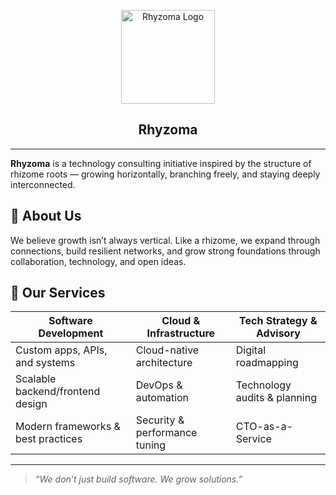 <p align="center">
  <img src="https://ucarecdn.com/d0e4e611-da07-4644-9ea1-d72ee03efa7f/image.png" alt="Rhyzoma Logo" width="150"/>
</p>

<h2 align="center">Rhyzoma</h2>

---

**Rhyzoma** is a technology consulting initiative inspired by the structure of rhizome roots — growing horizontally, branching freely, and staying deeply interconnected.

## 🌿 About Us

We believe growth isn’t always vertical. Like a rhizome, we expand through connections, build resilient networks, and grow strong foundations through collaboration, technology, and open ideas.

## 💼 Our Services

| Software Development              | Cloud & Infrastructure          | Tech Strategy & Advisory        |
|----------------------------------|----------------------------------|----------------------------------|
| Custom apps, APIs, and systems   | Cloud-native architecture        | Digital roadmapping              |
| Scalable backend/frontend design | DevOps & automation              | Technology audits & planning     |
| Modern frameworks & best practices | Security & performance tuning | CTO-as-a-Service                 |

---

> _“We don’t just build software. We grow solutions.”_
